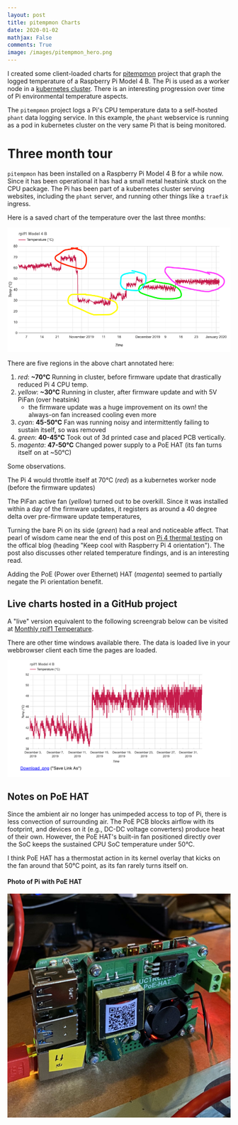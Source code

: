 ```yaml
---
layout: post
title: pitempmon Charts
date: 2020-01-02
mathjax: False
comments: True
image: /images/pitempmon_hero.png
---
```


I created some client-loaded charts for [pitempmon](https://github.com/idcrook/pitempmon) project that graph the logged temperature of a Raspberry Pi Model 4 B. The Pi is used as a worker node in a [kubernetes cluster](https://github.com/idcrook/kubernetes-homespun). There is an interesting progression over time of Pi environmental temperature aspects.

The `pitempmon` project logs a Pi's CPU temperature data to a self-hosted `phant` data logging service. In this example, the `phant` webservice is running as a pod in kubernetes cluster on the very same Pi that is being monitored.

Three month tour
================

`pitempmon` has been installed on a Raspberry Pi Model 4 B for a while now. Since it has been operational it has had a small metal heatsink stuck on the CPU package. The Pi has been part of a kubernetes cluster serving websites, including the `phant` server, and running other things like a `traefik` ingress.

Here is a saved chart of the temperature over the last three months:

![Q4 2019 pitempmon chart](/images/2020-Jan-02_quarterly.png "Chart of Pi 4 temperature for last threee months of 2019")

There are five regions in the above chart annotated here:

1.	*red*: **~70°C** Running in cluster, before firmware update that drastically reduced Pi 4 CPU temp.
2.	*yellow*: **~30°C** Running in cluster, after firmware update and with 5V PiFan (over heatsink)
	-	the firmware update was a huge improvement on its own! the always-on fan increased cooling even more
3.	*cyan*: **45-50°C** Fan was running noisy and intermittently failing to sustain itself, so was removed
4.	*green*: **40-45°C** Took out of 3d printed case and placed PCB vertically.
5.	*magenta*: **47-50°C** Changed power supply to a PoE HAT (its fan turns itself on at ~50°C)

Some observations.

The Pi 4 would throttle itself at 70°C (*red*) as a kubernetes worker node (before the firmware updates)

The PiFan active fan (*yellow*) turned out to be overkill. Since it was installed within a day of the firmware updates, it registers as around a 40 degree delta over pre-firmware update temperatures,

Turning the bare Pi on its side (*green*) had a real and noticeable affect. That pearl of wisdom came near the end of this post on [Pi 4 thermal testing](https://www.raspberrypi.org/blog/thermal-testing-raspberry-pi-4/) on the offical blog (heading "Keep cool with Raspberry Pi 4 orientation"). The post also discusses other related temperature findings, and is an interesting read.

Adding the PoE (Power over Ethernet) HAT (*magenta*) seemed to partially negate the Pi orientation benefit.

Live charts hosted in a GitHub project
--------------------------------------

A "live" version equivalent to the following screengrab below can be visited at [Monthly rpif1 Temperature](https://idcrook.github.io/timetemp/chart/pitemp-monthly/).

There are other time windows available there. The data is loaded live in your webbrowser client each time the pages are loaded.

![monthly_chart](/images/pitempmon_hero.png "Chart showing CPU temperature over a month on a Raspberry Pi")

Notes on PoE HAT
----------------

Since the ambient air no longer has unimpeded access to top of Pi, there is less convection of surrounding air. The PoE PCB blocks airflow with its footprint, and devices on it (e.g., DC-DC voltage converters) produce heat of their own. However, the PoE HAT's built-in fan positioned directly over the SoC keeps the sustained CPU SoC temperature under 50°C.

I think PoE HAT has a thermostat action in its kernel overlay that kicks on the fan around that 50°C point, as its fan rarely turns itself on.

#### Photo of Pi with PoE HAT

![Photo of Pi with PoE HAT](/images/pitempmon_pi_sideview.jpg "Photo of Pi with PoE HAT")
